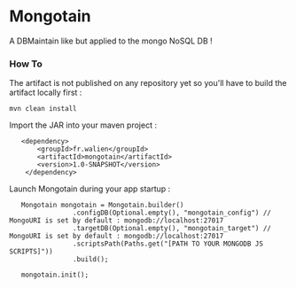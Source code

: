 # Mongotain

A DBMaintain like but applied to the mongo NoSQL DB !

### How To

The artifact is not published on any repository yet so you'll have to build the artifact locally first :
```
mvn clean install
```

Import the JAR into your maven project :
 ```
    <dependency>
        <groupId>fr.walien</groupId>
        <artifactId>mongotain</artifactId>
        <version>1.0-SNAPSHOT</version>
     </dependency>
 ```

Launch Mongotain during your app startup :
 ```
    Mongotain mongotain = Mongotain.builder()
                 .configDB(Optional.empty(), "mongotain_config") // MongoURI is set by default : mongodb://localhost:27017
                 .targetDB(Optional.empty(), "mongotain_target") // MongoURI is set by default : mongodb://localhost:27017
                 .scriptsPath(Paths.get("[PATH TO YOUR MONGODB JS SCRIPTS]"))
                 .build();

    mongotain.init();
 ```